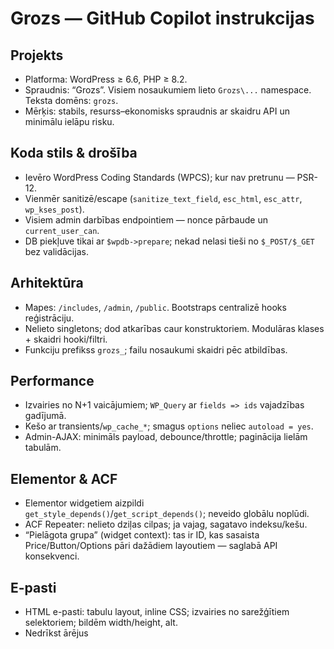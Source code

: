 # Grozs — GitHub Copilot instrukcijas

## Projekts
- Platforma: WordPress ≥ 6.6, PHP ≥ 8.2.
- Spraudnis: “Grozs”. Visiem nosaukumiem lieto `Grozs\...` namespace. Teksta domēns: `grozs`.
- Mērķis: stabils, resurss–ekonomisks spraudnis ar skaidru API un minimālu ielāpu risku.

## Koda stils & drošība
- Ievēro WordPress Coding Standards (WPCS); kur nav pretrunu — PSR-12.
- Vienmēr sanitizē/escape (`sanitize_text_field`, `esc_html`, `esc_attr`, `wp_kses_post`).
- Visiem admin darbības endpointiem — nonce pārbaude un `current_user_can`.
- DB piekļuve tikai ar `$wpdb->prepare`; nekad nelasi tieši no `$_POST/$_GET` bez validācijas.

## Arhitektūra
- Mapes: `/includes`, `/admin`, `/public`. Bootstraps centralizē hooks reģistrāciju.
- Nelieto singletons; dod atkarības caur konstruktoriem. Modulāras klases + skaidri hooki/filtri.
- Funkciju prefikss `grozs_`; failu nosaukumi skaidri pēc atbildības.

## Performance
- Izvairies no N+1 vaicājumiem; `WP_Query` ar `fields => ids` vajadzības gadījumā.
- Kešo ar transients/`wp_cache_*`; smagus `options` neliec `autoload = yes`.
- Admin-AJAX: minimāls payload, debounce/throttle; paginācija lielām tabulām.

## Elementor & ACF
- Elementor widgetiem aizpildi `get_style_depends()`/`get_script_depends()`; neveido globālu noplūdi.
- ACF Repeater: nelieto dziļas cilpas; ja vajag, sagatavo indeksu/kešu.
- “Pielāgota grupa” (widget context): tas ir ID, kas sasaista Price/Button/Options pāri dažādiem layoutiem — saglabā API konsekvenci.

## E-pasti
- HTML e-pasti: tabulu layout, inline CSS; izvairies no sarežģītiem selektoriem; bildēm width/height, alt.
- Nedrīkst ārējus <script>; CSS tikai inline vai <style> ar minimāliem noteikumiem.

## Testi & CI
- PHPUnit/Pest ar WP test suite; unit + integrācijas testi kritiskajai loģikai.
- GitHub Actions: phpcs, phpstan (lvl piemērots), testi uz PHP 8.2/8.3.

## I18n
- Teksti caur `__()`, `_e()`, `_x()` ar domēnu `grozs`. Nehardkodē LV tekstus.

## Commit/PR prakse
- Conventional Commits (feat, fix, perf, refactor, test, docs).
- PR: īss “kāpēc/kā” + atpakaļsaderība + manuālo testu soļi.

## Kā atbildēt uz uzdevumiem
- Vispirms izklāsti plānu (soļi), tad ģenerē patch. Pievieno drošības pārbaudes, i18n, komentārus.
- Neievieš “maģiju”: nelieli, saprotami diffi; neskart nevajadzīgus failus.

## Ko NEDARĪT
- Nelikt inline `var_dump/die`; nelietot “quiet fail”.
- Nelādēt smagus assetus adminā, ja tos neizmanto konkrētajā ekrānā.